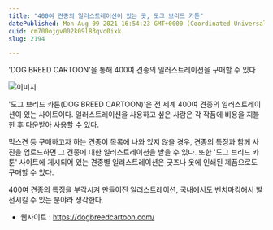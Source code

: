 ```yaml
---
title: "400여 견종의 일러스트레이션이 있는 곳, 도그 브리드 카툰"
datePublished: Mon Aug 09 2021 16:54:23 GMT+0000 (Coordinated Universal Time)
cuid: cm700ojgv002k09l83qvo0ixk
slug: 2194

---
```



'DOG BREED CARTOON'을 통해 400여 견종의 일러스트레이션을 구매할 수 있다

![이미지](https://cdn.hashnode.com/res/hashnode/image/upload/v1739250229893/e1150663-96c6-4601-9baf-1278cafd3dc3.jpeg)

'도그 브리드 카툰(DOG BREED CARTOON)'은 전 세계 400여 견종의 일러스트레이션이 있는 사이트이다. 일러스트레이션을 사용하고 싶은 사람은 각 작품에 비용을 지불한 후 다운받아 사용할 수 있다.

믹스견 등 구매하고자 하는 견종이 목록에 나와 있지 않을 경우, 견종의 특징과 함께 사진을 업로드하면 그 견종에 대한 일러스트레이션을 받을 수 있다. 또한 '도그 브리드 카툰' 사이트에 게시되어 있는 견종별 일러스트레이션은 굿즈나 옷에 인쇄된 제품으로도 구매할 수 있다.

400여 견종의 특징을 부각시켜 만들어진 일러스트레이션, 국내에서도 벤치마킹해서 발전시킬 수 있는 분야라 생각한다.

- 웹사이트 : https://dogbreedcartoon.com/